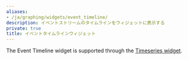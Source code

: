 ```yaml
---
aliases:
- /ja/graphing/widgets/event_timeline/
description: イベントストリームのタイムラインをウィジェットに表示する
private: true
title: イベントタイムラインウィジェット
---
```


<div class="alert alert-warning">The Event Timeline widget is supported through the <a href="https://docs.datadoghq.com/dashboards/widgets/timeseries/">Timeseries widget</a>.</div>
